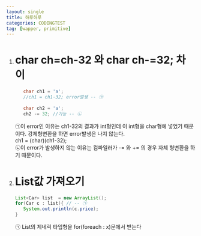 ```yaml
---
layout: single
title: 하루하루
categories: CODINGTEST
tag: [wapper, primitive]
---
```


1. # char ch=ch-32 와 char ch-=32; 차이
   ```java
      char ch1 = 'a'; 
      //ch1 = ch1-32; error발생 -- ㉠
        
      char ch2 = 'a'; 
      ch2 -= 32; //가능 -- ㉡
   ```
   ㉠이 error인 이유는 ch1-32의 결과가 int형인데 이 int형을 char형에 넣었기 때문이다. 강제형변환을 하면 error발생은 나지 않는다.   
   ch1 = (char)(ch1-32);   
   ㉡이 error가 발생하지 않는 이유는 컴파일러가 -= 와 += 의 경우 자체 형변환을 하기 때문이다.
   
1. # List값 가져오기
   ```java
   List<Car> list  = new ArrayList();
   for(Car c : list){ // -- ㉠
      System.out.println(c.price);
   }
   ```
   ㉠ List의 제네릭 타입형을 for(foreach : x)문에서 받는다   
